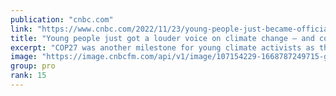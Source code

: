 ```yaml
---
publication: "cnbc.com"
link: "https://www.cnbc.com/2022/11/23/young-people-just-became-official-climate-policy-stakeholders-at-cop27.html"
title: "Young people just got a louder voice on climate change — and could soon be shaping policy"
excerpt: "COP27 was another milestone for young climate activists as they became official climate policy stakeholders under the ACE Action Plan. "
image: "https://image.cnbcfm.com/api/v1/image/107154229-1668787249715-gettyimages-1244835277-November_16_2022_sharm_el_sheikt_cop27_zarzycka-9.jpeg?v=1669184084&w=1920&h=1080"
group: pro
rank: 15
---
```

